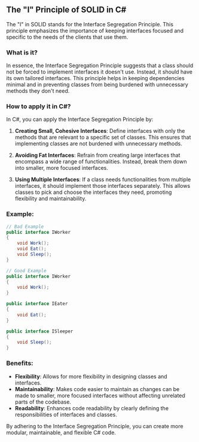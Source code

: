 ## The "I" Principle of SOLID in C#

The "I" in SOLID stands for the Interface Segregation Principle. This principle emphasizes the importance of keeping interfaces focused and specific to the needs of the clients that use them.

### What is it?

In essence, the Interface Segregation Principle suggests that a class should not be forced to implement interfaces it doesn't use. Instead, it should have its own tailored interfaces. This principle helps in keeping dependencies minimal and in preventing classes from being burdened with unnecessary methods they don't need.

### How to apply it in C#?

In C#, you can apply the Interface Segregation Principle by:

1. **Creating Small, Cohesive Interfaces**: Define interfaces with only the methods that are relevant to a specific set of classes. This ensures that implementing classes are not burdened with unnecessary methods.

2. **Avoiding Fat Interfaces**: Refrain from creating large interfaces that encompass a wide range of functionalities. Instead, break them down into smaller, more focused interfaces.

3. **Using Multiple Interfaces**: If a class needs functionalities from multiple interfaces, it should implement those interfaces separately. This allows classes to pick and choose the interfaces they need, promoting flexibility and maintainability.

### Example:

```csharp
// Bad Example
public interface IWorker
{
    void Work();
    void Eat();
    void Sleep();
}

// Good Example
public interface IWorker
{
    void Work();
}

public interface IEater
{
    void Eat();
}

public interface ISleeper
{
    void Sleep();
}
```

### Benefits:

- **Flexibility**: Allows for more flexibility in designing classes and interfaces.
- **Maintainability**: Makes code easier to maintain as changes can be made to smaller, more focused interfaces without affecting unrelated parts of the codebase.
- **Readability**: Enhances code readability by clearly defining the responsibilities of interfaces and classes.

By adhering to the Interface Segregation Principle, you can create more modular, maintainable, and flexible C# code.
